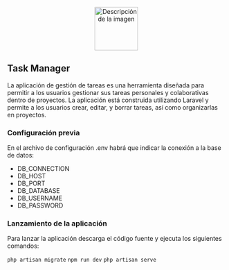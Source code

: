 <p align="center">
  <img src="https://i.ibb.co/ZX5nmn2/favicon.png" alt="Descripción de la imagen" width="100"/>
</p>

## Task Manager

La aplicación de gestión de tareas es una herramienta diseñada para permitir a los usuarios gestionar sus tareas personales y colaborativas dentro de proyectos. La aplicación está construida utilizando Laravel y permite a los usuarios crear, editar, y borrar tareas, así como organizarlas en proyectos.

### Configuración previa

En el archivo de configuración .env habrá que indicar la conexión a la base de datos:
- DB_CONNECTION
- DB_HOST
- DB_PORT
- DB_DATABASE
- DB_USERNAME
- DB_PASSWORD

### Lanzamiento de la aplicación

Para lanzar la aplicación descarga el código fuente y ejecuta los siguientes comandos:

` php artisan migrate `
` npm run dev `
` php artisan serve `


